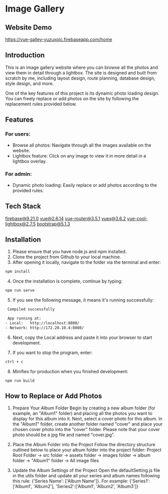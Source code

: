 # Image Gallery

## Website Demo

https://vue-galley-yuzuxpic.firebaseapp.com/home

## Introduction

This is an image gallery website where you can browse all the photos and view them in detail through a lightbox. The site is designed and built from scratch by me, including layout design, route planning, database design, style design, and more.

One of the key features of this project is its dynamic photo loading design. You can freely replace or add photos on the site by following the replacement rules provided below.

## Features

### For users:

- Browse all photos: Navigate through all the images available on the website.
- Lightbox feature: Click on any image to view it in more detail in a lightbox overlay.

### For admin:

- Dynamic photo loading: Easily replace or add photos according to the provided rules.

## Tech Stack

firebase@9.21.0
vue@2.6.14
vue-router@3.5.1
vuex@3.6.2
vue-cool-lightbox@2.7.5
bootstrap@5.1.3

## Installation

1. Please ensure that you have node.js and npm installed.
2. Clone the project from Github to your local machine.
3. After opening it locally, navigate to the folder via the terminal and enter:

```bash
npm install
```

4. Once the installation is complete, continue by typing:

```bash
npm run serve
```

5. If you see the following message, it means it's running successfully:

```bash
 Compiled successfully

 App running at:
- Local:   http://localhost:8080/
- Network: http://172.20.10.4:8080/
```

6. Next, copy the Local address and paste it into your browser to start development.

7. If you want to stop the program, enter:

```bash
ctrl + c
```

8. Minifies for production when you finished development:

```
npm run build
```

## How to Replace or Add Photos

1. Prepare Your Album Folder
   Begin by creating a new album folder (for example, an "Album1" folder) and placing all the photos you want to display for this album into it. Next, select a cover photo for this album. In the "Album1" folder, create another folder named "cover" and place your chosen cover photo into the "cover" folder. Please note that your cover photo should be a jpg file and named "cover.jpg".

2. Place the Album Folder into the Project
   Follow the directory structure outlined below to place your album folder into the project folder:
   Project Root Folder -> src folder -> assets folder -> images folder -> album folder -> "Album1" folder -> All image files

3. Update the Album Settings of the Project
   Open the defaultSetting.js file in the utils folder and update all your series and album names following this rule: {'Series Name': ['Album Name']}.
   For example: {'Series1':['Album1', 'Album2'], 'Series2':['Album1', 'Album2', 'Album3']}
